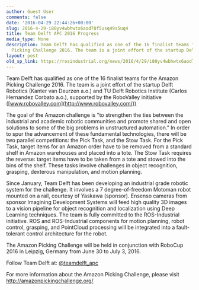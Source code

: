 ```yaml
---
author: Guest User
comments: false
date: '2016-04-29 22:44:26+00:00'
slug: 2016-4-29-i80yv4wbhwtx6aod78f5usq49s5uq4
title: Team Delft APC 2016 Progress
media_type: None
description: Team Delft has qualified as one of the 16 finalist teams for the Amazon
  Picking Challenge 2016. The team is a joint effort of the startup Delft ...
layout: post
old_sp_link: https://rosindustrial.org/news/2016/4/29/i80yv4wbhwtx6aod78f5usq49s5uq4
---
```


Team Delft has qualified as one of the 16 finalist teams for the Amazon Picking Challenge 2016. The team is a joint effort of the startup Delft Robotics (Kanter van Deurzen a.o.) and TU Delft Robotics Institute (Carlos Hernandez Corbato a.o.), supported by the RoboValley initiative ([www.robovalley.com](http://www.robovalley.com/))

The goal of the Amazon challenge is "to strengthen the ties between the industrial and academic robotic communities and promote shared and open solutions to some of the big problems in unstructured automation." In order to spur the advancement of these fundamental technologies, there will be two parallel competitions: the Pick Task, and the Stow Task. For the Pick Task, target items for an Amazon order have to be removed from a standard shelf in Amazon warehouses and placed into a tote. The Stow Task requires the reverse: target items have to be taken from a tote and stowed into the bins of the shelf. These tasks involve challenges in object recognition, grasping, dexterous manipulation, and motion planning.

Since January, Team Delft has been developing an industrial grade robotic system for the challenge. It involves a 7 degree-of-freedom Motoman robot mounted on a rail, courtesy of Yaskawa (sponsor). Ensenso cameras from sponsor Imagining Development Systems will feed high quality 3D images to a vision pipeline for object recognition and localization using Deep Learning techniques. The team is fully committed to the ROS-Industrial initiative. ROS and ROS-Industrial components for motion planning, robot control, grasping, and PointCloud processing will be integrated into a fault-tolerant control architecture for the robot.

The Amazon Picking Challenge will be held in conjunction with RoboCup 2016 in Leipzig, Germany from June 30 to July 3, 2016.

Follow Team Delft at: [@teamdelft\_apc](https://twitter.com/teamdelft_apc)

For more information about the Amazon Picking Challenge, please visit <http://amazonpickingchallenge.org/>


